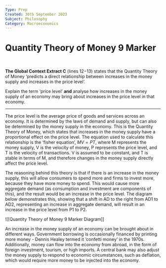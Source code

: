 ```yaml
---
Type: Prep
Created: 30th September 2023
Subject: Philosophy
Category: Macroeconomics
---
```


# Quantity Theory of Money 9 Marker

</br>

**The Global Context Extract C** (lines 12−13) states that the Quantity Theory of Money ‘predicts a direct relationship between increases in the money supply and increases in the price level’.

Explain the term ‘price level’ **and** analyse how increases in the money supply of an economy may bring about increases in the price level in that economy.

---

The price level is the average price of goods and services across an economy. It is determined by the laws of demand and supply, but can also be determined by the money supply in the economy. This is the Quantity Theory of Money, which states that increases in the money supply have a proportional effect on the price level. The equation used to calculate this relationship is the ‘fisher equation’, $MV = PT$, where M represents the money supply, V is the velocity of money, P represents the 
price level, and T is the velocity of transactions. V is assumed to be constant, and T is stable in terms of M, and therefore changes in the money supply directly affect the price level. 

The reasoning behind this theory is that if there is an increase in the money supply, this will allow consumers to spend more and firms to invest more, because they have more money to spend. This would cause more aggregate demand (as consumption and investment are components of this), and the result would be an increase in the price level. The diagram below demonstrates this, showing that a shift in AD to the right from AD1 to AD2, representing an increase in aggregate demand, will result in an increase in the price level from P1 to P2. 

![[Quantity Theory of Money 9 Marker Diagram]]

An increase in the money supply of an economy can be brought about in different ways. Government borrowing is occasionally financed by printing more money - Dennis Healey termed it ‘confetti money’ in the 1970s. Additionally, money can flow into the economy from abroad, in the form of foreign investment, tourism, or high imports. A central bank may also adjust the money supply to respond to economic circumstances, such as deflation, which would require more money to be injected into the economy.